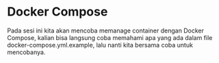 # Docker Compose

Pada sesi ini kita akan mencoba memanage container dengan Docker Compose, kalian bisa langsung coba memahami apa yang ada dalam file docker-compose.yml.example, lalu nanti kita bersama coba untuk mencobanya.